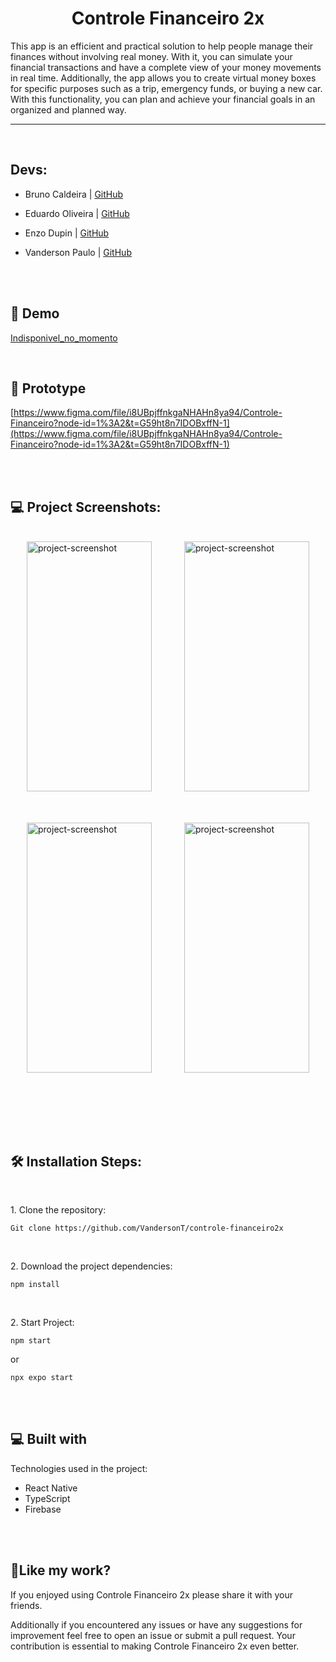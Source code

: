 <h1 align="center" id="title">Controle Financeiro 2x</h1>

<p id="description">This app is an efficient and practical solution to help people manage their finances without involving real money. With it, you can simulate your financial transactions and have a complete view of your money movements in real time. Additionally, the app allows you to create virtual money boxes for specific purposes such as a trip, emergency funds, or buying a new car. With this functionality, you can plan and achieve your financial goals in an organized and planned way.</p>

___

<br/>
<h2>Devs:</h2>

- Bruno Caldeira | [GitHub](https://github.com/caldeira-bruno)

- Eduardo Oliveira | [GitHub](https://github.com/Duduax)

- Enzo Dupin | [GitHub](https://github.com/EnzoAD)

- Vanderson Paulo | [GitHub](https://github.com/VandersonT)

<br/><br/>
<h2>🚀 Demo</h2>

[Indisponivel\_no\_momento](Indisponivel_no_momento)


<br/>
<h2>🔨 Prototype</h2>

[https://www.figma.com/file/i8UBpjffnkgaNHAHn8ya94/Controle-Financeiro?node-id=1%3A2&t=G59ht8n7IDOBxffN-1](https://www.figma.com/file/i8UBpjffnkgaNHAHn8ya94/Controle-Financeiro?node-id=1%3A2&t=G59ht8n7IDOBxffN-1)


<br/><br/>
<h2>💻 Project Screenshots:</h2>
<br/>

<div style="display: flex; justify-content: space-around;flex-wrap: wrap;">
<img style="margin-bottom: 50px"  src="https://images2.imgbox.com/3f/b3/ih4GI8kQ_o.png" alt="project-screenshot" width="200" height="400/">

<img style="margin-bottom: 50px" src="https://images2.imgbox.com/05/9a/2l6qeoUA_o.png" alt="project-screenshot" width="200" height="400/">

<img style="margin-bottom: 50px"  src="https://images2.imgbox.com/35/50/4NsTsF34_o.png" alt="project-screenshot" width="200" height="400/">

<img style="margin-bottom: 50px"  src="https://images2.imgbox.com/d5/e1/CEKRZKKX_o.png" alt="project-screenshot" width="200" height="400/">
</div>

<br/><br/>
<h2>🛠️ Installation Steps:</h2>
<br/>
<p>1. Clone the repository:</p>

```
Git clone https://github.com/VandersonT/controle-financeiro2x
```
<br/>
<p>2. Download the project dependencies:</p>

```
npm install
```

<br/>
<p>2. Start Project:</p>

```
npm start
```
or
```
npx expo start
```

  
  <br/><br/>
<h2>💻 Built with</h2>

Technologies used in the project:

*   React Native
*   TypeScript
*   Firebase

<br/><br/>
<h2>💖Like my work?</h2>
<p>If you enjoyed using Controle Financeiro 2x please share it with your friends. </p>

<p>Additionally if you encountered any issues or have any suggestions for improvement feel free to open an issue or submit a pull request. Your contribution is essential to making Controle Financeiro 2x even better.</p>